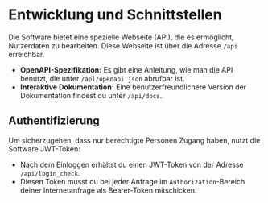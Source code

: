 # Entwicklung und Schnittstellen

Die Software bietet eine spezielle Webseite (API), die es ermöglicht, Nutzerdaten zu bearbeiten. Diese Webseite ist über die Adresse `/api` erreichbar.

- **OpenAPI-Spezifikation:** Es gibt eine Anleitung, wie man die API benutzt, die unter `/api/openapi.json` abrufbar ist.
- **Interaktive Dokumentation:** Eine benutzerfreundlichere Version der Dokumentation findest du unter `/api/docs`.

## Authentifizierung

Um sicherzugehen, dass nur berechtigte Personen Zugang haben, nutzt die Software JWT-Token:

- Nach dem Einloggen erhältst du einen JWT-Token von der Adresse `/api/login_check`.
- Diesen Token musst du bei jeder Anfrage im `Authorization`-Bereich deiner Internetanfrage als Bearer-Token mitschicken.